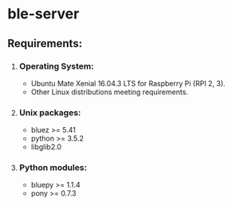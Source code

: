 # ble-server
## Requirements:
1.  ### Operating System:
    * Ubuntu Mate Xenial 16.04.3 LTS for Raspberry Pi (RPI 2, 3).
    * Other Linux distributions meeting requirements.  
2.  ### Unix packages:
    * bluez >= 5.41
    * python >= 3.5.2
    * libglib2.0
3.  ### Python modules:
     * bluepy >= 1.1.4
     * pony >= 0.7.3
